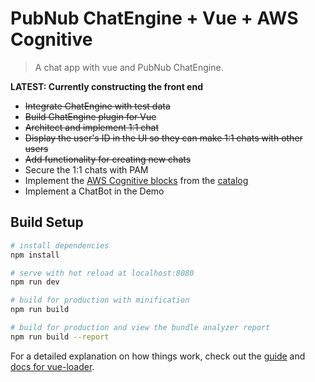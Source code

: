 # PubNub ChatEngine + Vue + AWS Cognitive

> A chat app with vue and PubNub ChatEngine.

**LATEST: Currently constructing the front end**
- ~~Integrate ChatEngine with test data~~
- ~~Build ChatEngine plugin for Vue~~
- ~~Architect and implement 1:1 chat~~
- ~~Display the user's ID in the UI so they can make 1:1 chats with other users~~
- ~~Add functionality for creating new chats~~
- Secure the 1:1 chats with PAM
- Implement the [AWS Cognitive blocks](https://www.pubnub.com/blog/making-chat-apps-smarter-with-amazon-machine-learning-services/) from the [catalog](https://www.pubnub.com/docs/blocks-catalog)
- Implement a ChatBot in the Demo

## Build Setup

``` bash
# install dependencies
npm install

# serve with hot reload at localhost:8080
npm run dev

# build for production with minification
npm run build

# build for production and view the bundle analyzer report
npm run build --report
```

For a detailed explanation on how things work, check out the [guide](http://vuejs-templates.github.io/webpack/) and [docs for vue-loader](http://vuejs.github.io/vue-loader).
